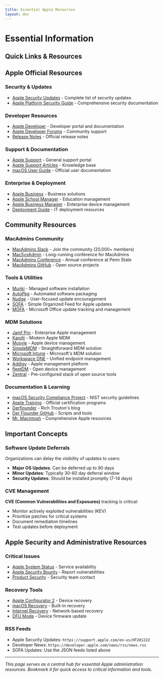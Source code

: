 ```yaml
---
title: Essential Apple Resources
layout: doc
---
```


<script setup>
import FeedInfo from './.vitepress/theme/components/FeedInfo.vue'
</script>

# Essential Information

## Quick Links & Resources

<FeedInfo />

## Apple Official Resources

### Security & Updates
- [Apple Security Updates](https://support.apple.com/en-us/100100) - Complete list of security updates
- [Apple Platform Security Guide](https://support.apple.com/guide/security/welcome/web) - Comprehensive security documentation

### Developer Resources
- [Apple Developer](https://developer.apple.com) - Developer portal and documentation
- [Apple Developer Forums](https://developer.apple.com/forums/) - Community support
- [Release Notes](https://developer.apple.com/news/releases/) - Official release notes

### Support & Documentation
- [Apple Support](https://support.apple.com) - General support portal
- [Apple Support Articles](https://support.apple.com/en-us/HT201222) - Knowledge base
- [macOS User Guide](https://support.apple.com/guide/mac-help/welcome/mac) - Official user documentation

### Enterprise & Deployment
- [Apple Business](https://www.apple.com/business/) - Business solutions
- [Apple School Manager](https://school.apple.com) - Education management
- [Apple Business Manager](https://business.apple.com) - Enterprise device management
- [Deployment Guide](https://support.apple.com/guide/deployment/welcome/web) - IT deployment resources

## Community Resources

### MacAdmins Community
- [MacAdmins Slack](https://www.macadmins.org) - Join the community (20,000+ members)
- [MacSysAdmin](https://macsysadmin.se) - Long-running conference for MacAdmins
- [MacAdmins Conference](https://macadmins.psu.edu) - Annual conference at Penn State
- [MacAdmins GitHub](https://github.com/macadmins) - Open source projects

### Tools & Utilities
- [Munki](https://www.munki.org) - Managed software installation
- [AutoPkg](https://github.com/autopkg/autopkg) - Automated software packaging
- [Nudge](https://github.com/macadmins/nudge) - User-focused update encouragement
- [SOFA](https://github.com/macadmins/sofa) - Simple Organized Feed for Apple updates
- [MOFA](https://mofa.cocolabs.dev/) - Microsoft Office update tracking and management

### MDM Solutions
- [Jamf Pro](https://www.jamf.com) - Enterprise Apple management
- [Kandji](https://www.kandji.io) - Modern Apple MDM
- [Mosyle](https://mosyle.com) - Apple device management
- [SimpleMDM](https://simplemdm.com) - Straightforward MDM solution
- [Microsoft Intune](https://www.microsoft.com/en-us/microsoft-365/enterprise/microsoft-intune) - Microsoft's MDM solution
- [Workspace ONE](https://omnissa.com) - Unified endpoint management
- [Addigy](https://addigy.com) - Apple management platform
- [fleetDM](https://fleetdm.com) - Open device management
- [Zentral](https://zentral.com) - Pre-configured stack of open source tools 

### Documentation & Learning
- [macOS Security Compliance Project](https://github.com/usnistgov/macos_security) - NIST security guidelines
- [Apple Training](https://training.apple.com) - Official certification programs
- [Derflounder](https://derflounder.wordpress.com) - Rich Trouton's blog
- [Der Flounder GitHub](https://github.com/rtrouton) - Scripts and tools
- [Mr. Macintosh](https://mrmacintosh.com) - Comprehensive Apple resources

## Important Concepts

### Software Update Deferrals
Organizations can delay the visibility of updates to users:
- **Major OS Updates**: Can be deferred up to 90 days
- **Minor Updates**: Typically 30-60 day deferral window
- **Security Updates**: Should be installed promptly (7-14 days)

### CVE Management
**CVE (Common Vulnerabilities and Exposures)** tracking is critical:
- Monitor actively exploited vulnerabilities (KEV)
- Prioritize patches for critical systems
- Document remediation timelines
- Test updates before deployment


## Apple Security and Administrative Resources

### Critical Issues
- [Apple System Status](https://www.apple.com/support/systemstatus/) - Service availability
- [Apple Security Bounty](https://developer.apple.com/security-bounty/) - Report vulnerabilities
- [Product Security](mailto:product-security@apple.com) - Security team contact

### Recovery Tools
- [Apple Configurator 2](https://support.apple.com/apple-configurator) - Device recovery
- [macOS Recovery](https://support.apple.com/en-us/HT201314) - Built-in recovery
- [Internet Recovery](https://support.apple.com/en-us/HT204904) - Network-based recovery
- [DFU Mode](https://support.apple.com/en-us/HT201263) - Device firmware update



### RSS Feeds
- Apple Security Updates: `https://support.apple.com/en-us/HT201222`
- Developer News: `https://developer.apple.com/news/rss/news.rss`
- SOFA Updates: Use the JSON feeds listed above

---

*This page serves as a central hub for essential Apple administration resources. Bookmark it for quick access to critical information and tools.*